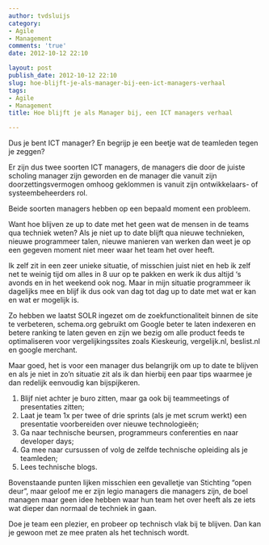 ```yaml
---
author: tvdsluijs
category:
- Agile
- Management
comments: 'true'
date: 2012-10-12 22:10

layout: post
publish_date: 2012-10-12 22:10
slug: hoe-blijft-je-als-manager-bij-een-ict-managers-verhaal
tags:
- Agile
- Management
title: Hoe blijft je als Manager bij, een ICT managers verhaal

---
```

Dus je bent ICT manager? En begrijp je een beetje wat de teamleden tegen je
zeggen?

Er zijn dus twee soorten ICT managers, de managers die door de juiste scholing
manager zijn geworden en de manager die vanuit zijn doorzettingsvermogen
omhoog geklommen is vanuit zijn ontwikkelaars- of systeembeheerders rol.

Beide soorten managers hebben op een bepaald moment een probleem.

Want hoe blijven ze up to date met het geen wat de mensen in de teams qua
techniek weten? Als je niet up to date blijft qua nieuwe technieken, nieuwe
programmeer talen, nieuwe manieren van werken dan weet je op een gegeven
moment niet meer waar het team het over heeft.

Ik zelf zit in een zeer unieke situatie, of misschien juist niet en heb ik
zelf net te weinig tijd om alles in 8 uur op te pakken en werk ik dus altijd
‘s avonds en in het weekend ook nog. Maar in mijn situatie programmeer ik
dagelijks mee en blijf ik dus ook van dag tot dag up to date met wat er kan en
wat er mogelijk is.

Zo hebben we laatst SOLR ingezet om de zoekfunctionaliteit binnen de site te
verbeteren, schema.org gebruikt om Google beter te laten indexeren en betere
ranking te laten geven en zijn we bezig om alle product feeds te optimaliseren
voor vergelijkingssites zoals Kieskeurig, vergelijk.nl, beslist.nl en google
merchant.

Maar goed, het is voor een manager dus belangrijk om up to date te blijven en
als je niet in zo’n situatie zit als ik dan hierbij een paar tips waarmee je
dan redelijk eenvoudig kan bijspijkeren.

  1. Blijf niet achter je buro zitten, maar ga ook bij teammeetings of presentaties zitten;
  2. Laat je team 1x per twee of drie sprints (als je met scrum werkt) een presentatie voorbereiden over nieuwe technologieën;
  3. Ga naar technische beursen, programmeurs conferenties en naar developer days;
  4. Ga mee naar cursussen of volg de zelfde technische opleiding als je teamleden;
  5. Lees technische blogs.

Bovenstaande punten lijken misschien een gevalletje van Stichting “open deur”,
maar geloof me er zijn legio managers die managers zijn, de boel managen maar
geen idee hebben waar hun team het over heeft als ze iets wat dieper dan
normaal de techniek in gaan.

Doe je team een plezier, en probeer op technisch vlak bij te blijven. Dan kan
je gewoon met ze mee praten als het technisch wordt.

